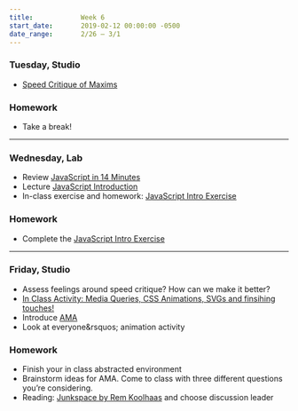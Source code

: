 ```yaml
---
title:            Week 6
start_date:       2019-02-12 00:00:00 -0500
date_range:       2/26 – 3/1
---
```


### Tuesday, Studio

- [Speed Critique of Maxims](https://paper.dropbox.com/doc/Speed-Critique-Info--AYT76UNN19h9siPosLSpsNGuAQ-m4v9yqbsrdoJclNQuNuCk)

### Homework
- Take a break!

---

### Wednesday, Lab

- Review [JavaScript in 14 Minutes](https://jgthms.com/javascript-in-14-minutes/)
- Lecture [JavaScript Introduction](/lectures/lab/javascript-introduction)
- In-class exercise and homework: [JavaScript Intro Exercise](/lectures/lab/javascript-intro-exercise)

### Homework

- Complete the [JavaScript Intro Exercise](/lectures/lab/javascript-intro-exercise)

---

### Friday, Studio

- Assess feelings around speed critique? How can we make it better?
- [In Class Activity: Media Queries, CSS Animations, SVGs and finsihing touches!](https://paper.dropbox.com/doc/CI19-CSS-Animations--AYeoMLxmj9jaYfSEW_IGgQVpAQ-s0wVo7LJyRk9nertZBoVK)
- Introduce [AMA](projects/obsessions)
- Look at everyone&rsquos; animation activity

### Homework
- Finish your in class abstracted environment
- Brainstorm ideas for AMA. Come to class with three different questions you&rsquo;re considering.
- Reading: [Junkspace by Rem Koolhaas](http://localhost:4000/assets/readings/koolhaas-rem_junkspace.pdf) and choose discussion leader
